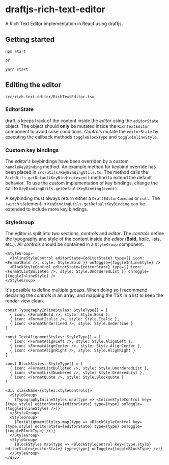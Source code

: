 # draftjs-rich-text-editor
A Rich Text Editor implementation in React using draftjs.

## Getting started
```
npm start

or

yarn start
```

## Editing the editor
`src/rich-text-editor/RichTextEditor.tsx`

### EditorState
draft.js keeps track of the content inside the *editor* using the `editorState` object. The object should **only** be mutated inside the `RichTextEditor` component to avoid raise conditions. *Controls* mutate the `editorState` by executing the callback methods `toggleBlockType` and `toggleInlineStyle`.

### Custom key bindings
The *editor's* keybindings have been overriden by a custom `handleKeyBinding` method. An example method for keybind override has been placed in `src/utils/KeyBindingUtils.ts`. The method calls the `RichUtils.getDefaultKeyBinding(event)` method to extend the default behavior. To use the custom implementation of key bindings, change the call to `KeyBindingUtils.getDefaultKeyBinding(event)`.

A keybinding must always return either a `DraftEditorCommand` or `null`. The `switch` statement in `KeyBindingUtils.getDefaultKeyBinding` can be extended to include more key bindings.

### StyleGroup
The editor is split into two sections, *controls* and *editor*. The *controls* define the typography and style of the content inside the *editor* (**Bold**, *Italic*, lists, etc.).
All *controls* should be contained in a `StyleGroup` component.
```TSX
<StyleGroup>
  <InlineStyleControl editorState={editorState} type={{ icon: <FormatBold />, style: Style.Bold }} onToggle={toggleInlineStyle} />
  <BlockStyleControl editorState={editorState} type={{ icon: <FormatListBulleted />, style: Style.UnorderedList }} onToggle={toggleInlineStyle} />
</StyleGroup>
```

It's possible to define multiple *groups*. When doing so I recommend declaring the *controls* in an array, and mapping the TSX in a list to keep the render view clean.
```TSX
const TypographyInlineStyles: StyleType[] = [
  { icon: <FormatBold />, style: Style.Bold },
  { icon: <FormatItalic />, style: Style.Italic },
  { icon: <FormatUnderlined />, style: Style.Underline }
]

const TextAlignmentStyles: StyleType[] = [
  { icon: <FormatAlignLeft />, style: Style.AlignLeft },
  { icon: <FormatAlignCenter />, style: Style.AlignCenter },
  { icon: <FormatAlignRight />, style: Style.AlignRight }
]

const BlockStyles: StyleType[] = [
  { icon: <FormatListBulleted />, style: Style.UnorderedList },
  { icon: <FormatListNumbered />, style: Style.OrderedList },
  { icon: <FormatQuote />, style: Style.Blockquote }
]
```

```TSX
<div className={styles.styleControls}>
  <StyleGroup>
    {TypographyInlineStyles.map(type => <InlineStyleControl key={type.style} editorState={editorState} type={type} onToggle={toggleInlineStyle} />)}
  </StyleGroup>
  <StyleGroup>
    {TextAlignmentStyles.map(type => <BlockStyleControl key={type.style} editorState={editorState} type={type} onToggle={toggleBlockType} />)}
  </StyleGroup>
  <StyleGroup>
    {BlockStyles.map(type => <BlockStyleControl key={type.style} editorState={editorState} type={type} onToggle={toggleBlockType} />)}
  </StyleGroup>
</div>
```